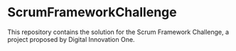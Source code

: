 # ScrumFrameworkChallenge
This repository contains the solution for the Scrum Framework Challenge, a project proposed by Digital Innovation One.
